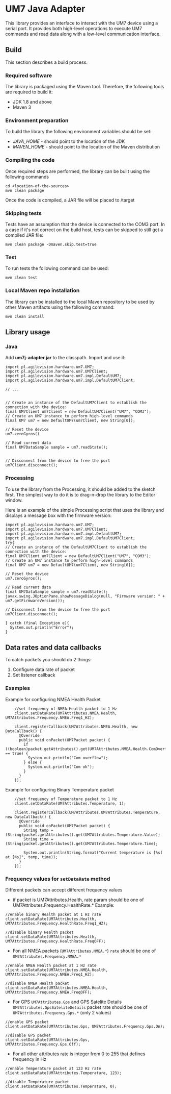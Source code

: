 # UM7 Java Adapter

This library provides an interface to interact with the UM7 device using a serial port.
It provides both high-level operations to execute UM7 commands and read data along with a 
low-level communication interface.



## Build
This section describes a build process.

### Required software
The library is packaged using the Maven tool. Therefore, the following tools are required to 
build it:

* JDK 1.8 and above
* Maven 3

### Environment preparation

To build the library the following environment variables should be set:

* *JAVA_HOME* - should point to the location of the JDK
* *MAVEN_HOME* - should point to the location of the Maven distribution

### Compiling the code
Once required steps are performed, the library can be built using 
the following commands

```
cd <location-of-the-sources>
mvn clean package
```

Once the code is compiled, a JAR file will be placed to <location-of-the-sources>/target

### Skipping tests

Tests have an assumption that the device is connected to the COM3 port.
In a case if it's not correct on the build host, tests can be skipped
to still get a compiled JAR file:

```
mvn clean package -Dmaven.skip.test=true
```

### Test

To run tests the following command can be used:
```
mvn clean test
```

### Local Maven repo installation


The library can be installed to the local Maven repository to be used by other Maven artifacts using the following command:
```
mvn clean install
```

 
## Library usage

### Java
Add **um7j-adapter.jar** to the classpath. Import and use it:

```
import pl.agilevision.hardware.um7.UM7;
import pl.agilevision.hardware.um7.UM7Client;
import pl.agilevision.hardware.um7.impl.DefaultUM7;
import pl.agilevision.hardware.um7.impl.DefaultUM7Client;

// ...


// Create an instance of the DefaultUM7Client to establish the connection with the device:
final UM7Client um7Client = new DefaultUM7Client("UM7", "COM3");
// Create an UM7 instance to perform high-level commands
final UM7 um7 = new DefaultUM7(um7Client, new String[0]);

// Reset the device
um7.zeroGyros()

// Read current data
final UM7DataSample sample = um7.readState();


// Disconnect from the device to free the port
um7Client.disconnect();

```


### Processing

To use the library from the Processing, it should be added to the sketch first. The simplest way to do it is to drag-n-drop the library
to the Editor window.


Here is an example of the simple Processing script that uses the library and displays a message box with the firmware version:

```
import pl.agilevision.hardware.um7.UM7;
import pl.agilevision.hardware.um7.UM7Client;
import pl.agilevision.hardware.um7.impl.DefaultUM7;
import pl.agilevision.hardware.um7.impl.DefaultUM7Client;
try{
// Create an instance of the DefaultUM7Client to establish the connection with the device:
final UM7Client um7Client = new DefaultUM7Client("UM7", "COM3");
// Create an UM7 instance to perform high-level commands
final UM7 um7 = new DefaultUM7(um7Client, new String[0]);

// Reset the device
um7.zeroGyros();

// Read current data
final UM7DataSample sample = um7.readState();
javax.swing.JOptionPane.showMessageDialog(null, "Firmware version: " + um7.getFirmwareVersion());

// Disconnect from the device to free the port
um7Client.disconnect();

} catch (final Exception e){
  System.out.println("Error");
}
```

## Data rates and data callbacks

To catch packets you should do 2 things:

1. Configure data rate of packet
2. Set listener callback

### Examples

Example for configuring NMEA Health Packet
```
    //set frequency of NMEA.Health packet to 1 Hz
    client.setDataRate(UM7Attributes.NMEA.Health, UM7Attributes.Frequency.NMEA.Freq1_HZ);

    client.registerCallback(UM7Attributes.NMEA.Health, new DataCallback() {
      @Override
      public void onPacket(UM7Packet packet) {
        if ((boolean)packet.getAttributes().get(UM7Attributes.NMEA.Health.ComOverflow) == true) {
          System.out.println("Com overflow");
        } else {
          System.out.println("Com ok");
        }
      }
    });
```

Example for configuring Binary Temperature packet
```
    //set frequency of Temperature packet to 1 Hz
    client.setDataRate(UM7Attributes.Temperature, 1);

    client.registerCallback(UM7Attributes.UM7Attributes.Temperature, new DataCallback() {
      @Override
      public void onPacket(UM7Packet packet) {
        String temp = (String)packet.getAttributes().get(UM7Attributes.Temperature.Value);
        String time = (String)packet.getAttributes().get(UM7Attributes.Temperature.Time);

        System.out.println(String.format("Current temperature is [%s] at [%s]", temp, time));
      }
    });
```


### Frequency values for `setDataRate` method
Different packets can accept different frequency values

* if packet is UM7Attributes.Health, rate param should be one of UM7Attributes.Frequency.HealthRate.*
Example:
```
//enable binary Health packet at 1 Hz rate
client.setDataRate(UM7Attributes.Health, UM7Attributes.Frequency.HealthRate.Freq1_HZ);

//disable binary Health packet
client.setDataRate(UM7Attributes.Health, UM7Attributes.Frequency.HealthRate.FreqOFF);
```

* Fon all NMEA packets (`UM7Attributes.NMEA.*`) `rate` should be one of `UM7Attributes.Frequency.NMEA.*`
```
//enable NMEA Health packet at 1 Hz rate
client.setDataRate(UM7Attributes.NMEA.Health, UM7Attributes.Frequency.NMEA.Freq1_HZ);

//disable NMEA Health packet
client.setDataRate(UM7Attributes.NMEA.Health, UM7Attributes.Frequency.NMEA.FreqOFF);
```

* For GPS `UM7Attributes.Gps` and GPS Satelite Details `UM7Attributes.GpsSateliteDetails` packet rate should be one of
`UM7Attributes.Frequency.Gps.*` (only 2 values)

```
//enable GPS packet
client.setDataRate(UM7Attributes.Gps, UM7Attributes.Frequency.Gps.On);

//disable GPS packet
client.setDataRate(UM7Attributes.Gps, UM7Attributes.Frequency.Gps.Off);
```

* For all other attributes rate is integer from 0 to 255 that defines frequency in Hz

```
//enable Temperature packet at 123 Hz rate
client.setDataRate(UM7Attributes.Temperature, 123);

//disable Temperature packet
client.setDataRate(UM7Attributes.Temperature, 0);
```